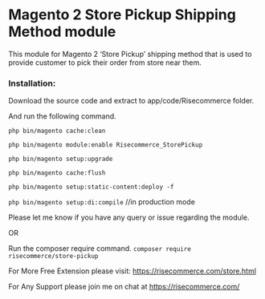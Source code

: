 # Magento 2 Store Pickup Shipping Method module
This module for Magento 2 ‘Store Pickup’ shipping method that is used to provide customer to pick their order from store near them.

### Installation:

Download the source code and extract to app/code/Risecommerce folder.

And run the following command.


`php bin/magento cache:clean`

`php bin/magento module:enable Risecommerce_StorePickup`

`php bin/magento setup:upgrade`

`php bin/magento cache:flush`

`php bin/magento setup:static-content:deploy -f`

`php bin/magento setup:di:compile` //in production mode



Please let me know if you have any query or issue regarding the module.

OR 

Run the composer require command.
`composer require risecommerce/store-pickup`


For More Free Extension please visit: https://risecommerce.com/store.html

For Any Support please join me on chat at https://risecommerce.com/
